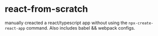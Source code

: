 # react-from-scratch
 manually creacted a react/typescript app without using the `npx-create-react-app` command. Also includes babel && webpack configs.
